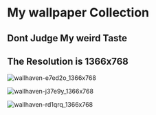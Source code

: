 # My wallpaper Collection

## Dont Judge My weird Taste

## The Resolution is 1366x768

![wallhaven-e7ed2o_1366x768](https://user-images.githubusercontent.com/102450738/165523848-53f24312-c9da-4dc8-b901-1834697647f1.png)

![wallhaven-j37e9y_1366x768](https://user-images.githubusercontent.com/102450738/165524214-f0e8c6fa-4781-41f9-9c53-fb063e2829a2.png)

![wallhaven-rd1qrq_1366x768](https://user-images.githubusercontent.com/102450738/165524478-47fadf2f-520d-43ea-8748-aa0752e24de1.png)
